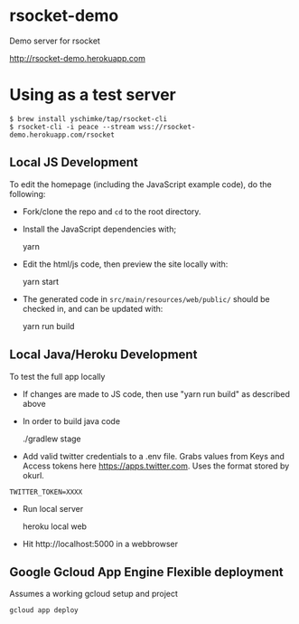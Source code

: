 # rsocket-demo
Demo server for rsocket

http://rsocket-demo.herokuapp.com

# Using as a test server

```
$ brew install yschimke/tap/rsocket-cli
$ rsocket-cli -i peace --stream wss://rsocket-demo.herokuapp.com/rsocket
```

## Local JS Development

To edit the homepage (including the JavaScript example code), do the following:

- Fork/clone the repo and `cd` to the root directory.
- Install the JavaScript dependencies with;

    yarn

- Edit the html/js code, then preview the site locally with:

    yarn start

- The generated code in `src/main/resources/web/public/` should be
  checked in, and can be updated with:

    yarn run build

## Local Java/Heroku Development

To test the full app locally

- If changes are made to JS code, then use "yarn run build" as described above

- In order to build java code

    ./gradlew stage

- Add valid twitter credentials to a .env file.  Grabs values from Keys and Access tokens here https://apps.twitter.com.  Uses the format stored by okurl.

```
TWITTER_TOKEN=XXXX
```

- Run local server

    heroku local web

- Hit http://localhost:5000 in a webbrowser

## Google Gcloud App Engine Flexible deployment

Assumes a working gcloud setup and project

```
gcloud app deploy
```